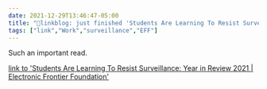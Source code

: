 ```yaml
---
date: 2021-12-29T13:46:47-05:00
title: "🔗linkblog: just finished 'Students Are Learning To Resist Surveillance: Year in Review 2021 | Electronic Frontier Foundation'"
tags: ["link","Work","surveillance","EFF"]
---
```

Such an important read.
 
[link to 'Students Are Learning To Resist Surveillance: Year in Review 2021 | Electronic Frontier Foundation'](https://www.eff.org/deeplinks/2021/12/students-are-learning-resist-surveillance-year-review-2021)

